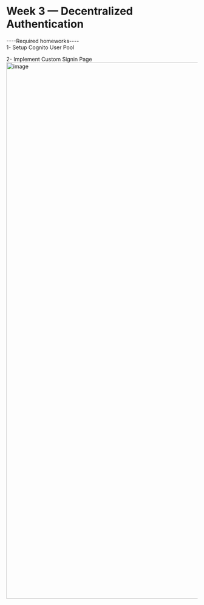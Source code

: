 # Week 3 — Decentralized Authentication  
----Required homeworks----  
1- Setup Cognito User Pool  

2- Implement Custom Signin Page  
<img width="1413" alt="image" src="https://user-images.githubusercontent.com/25131600/224483970-9dd5e8fc-f115-4d33-894c-46dbc565bc4f.png">
